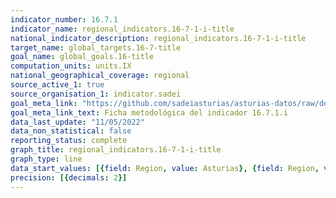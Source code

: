 ```yaml
---
indicator_number: 16.7.1
indicator_name: regional_indicators.16-7-1-i-title
national_indicator_description: regional_indicators.16-7-1-i-title
target_name: global_targets.16-7-title
goal_name: global_goals.16-title
computation_units: units.IX
national_geographical_coverage: regional
source_active_1: true
source_organisation_1: indicator.sadei
goal_meta_link: "https://github.com/sadeiasturias/asturias-datos/raw/develop/descargas/metodologia/16.7.1.i.pdf"
goal_meta_link_text: Ficha metodológica del indicador 16.7.1.i
data_last_update: "11/05/2022"
data_non_statistical: false
reporting_status: complete
graph_title: regional_indicators.16-7-1-i-title
graph_type: line
data_start_values: [{field: Region, value: Asturias}, {field: Region, value: España}]
precision: [{decimals: 2}]
---
```

